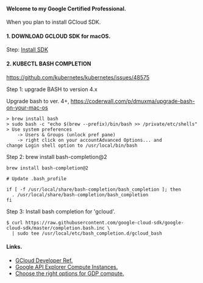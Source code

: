 #### Welcome to my Google Certified Professional.

When you plan to install GCloud SDK.

#### 1. DOWNLOAD GCLOUD SDK for macOS. ####

Step: [Install SDK](https://cloud.google.com/sdk/docs/quickstart-macos)

#### 2. KUBECTL BASH COMPLETION ####

https://github.com/kubernetes/kubernetes/issues/48575

Step 1: upgrade BASH to version 4.x

Upgrade bash to ver. 4+, https://coderwall.com/p/dmuxma/upgrade-bash-on-your-mac-os
```
> brew install bash
> sudo bash -c "echo $(brew --prefix)/bin/bash >> /private/etc/shells"
> Use system preferences 
	-> Users & Groups (unlock pref pane) 
	-> right click on your accountAdvanced Options... and change Login shell option to /usr/local/bin/bash
```

Step 2: brew install bash-completion@2
```
brew install bash-completion@2

# Update .bash_profile

if [ -f /usr/local/share/bash-completion/bash_completion ]; then
  . /usr/local/share/bash-completion/bash_completion
fi
```

Step 3: Install bash completion for 'gcloud'.

```
$ curl https://raw.githubusercontent.com/google-cloud-sdk/google-cloud-sdk/master/completion.bash.inc \
  | sudo tee /usr/local/etc/bash_completion.d/gcloud_bash
```

#### Links.

- [GCloud Developer Ref.](https://cloud.google.com/sdk/gcloud/reference/)
- [Google API Explorer Compute Instances.](https://developers.google.com/apis-explorer/#s/compute/v1/)
- [Choose the right options for GDP compute.](https://cloud.google.com/blog/products/gcp/choosing-the-right-compute-option-in-gcp-a-decision-tree)
